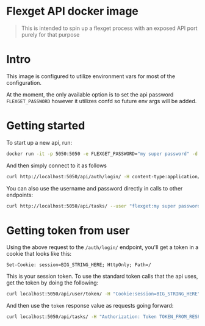 # Flexget API docker image

> This is intended to spin up a flexget process with an exposed API port purely for that purpose

# Intro

This image is configured to utilize environment vars for most of the configuration.

At the moment, the only available option is to set the api password `FLEXGET_PASSWORD` however it utilizes confd so future env args will be added.

# Getting started

To start up a new api, run:

```bash
docker run -it -p 5050:5050 -e FLEXGET_PASSWORD="my super password" -d gaieges/flexget 
```

And then simply connect to it as follows

```bash
curl http://localhost:5050/api/auth/login/ -H content-type:application/json -i -d '{"username":"flexget", "password": "my super password"}'
```

You can also use the username and password directly in calls to other endpoints:

```bash
curl http://localhost:5050/api/tasks/ --user "flexget:my super password"
```


# Getting token from user 

Using the above request to the `/auth/login/` endpoint, you'll get a token in a cookie that looks like this:

```
Set-Cookie: session=BIG_STRING_HERE; HttpOnly; Path=/
```

This is your session token.  To use the standard token calls that the api uses, get the token by doing the following:

```bash
curl localhost:5050/api/user/token/ -H "Cookie:session=BIG_STRING_HERE"
```

And then use the `token` response value as requests going forward:

```bash
curl localhost:5050/api/tasks/ -H "Authorization: Token TOKEN_FROM_RESPONSE"
```

